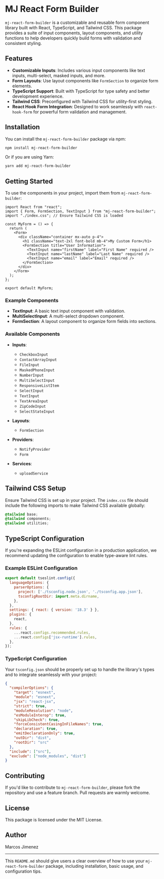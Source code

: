 # MJ React Form Builder

`mj-react-form-builder` is a customizable and reusable form component library built with React, TypeScript, and Tailwind CSS. This package provides a suite of input components, layout components, and utility functions to help developers quickly build forms with validation and consistent styling.

## Features

- **Customizable Inputs**: Includes various input components like text inputs, multi-select, masked inputs, and more.
- **Form Layouts**: Use layout components like `FormSection` to organize form elements.
- **TypeScript Support**: Built with TypeScript for type safety and better development experience.
- **Tailwind CSS**: Preconfigured with Tailwind CSS for utility-first styling.
- **React Hook Form Integration**: Designed to work seamlessly with `react-hook-form` for powerful form validation and management.

## Installation

You can install the `mj-react-form-builder` package via npm:

```bash
npm install mj-react-form-builder
```

Or if you are using Yarn:

```bash
yarn add mj-react-form-builder
```

## Getting Started

To use the components in your project, import them from `mj-react-form-builder`:

```tsx
import React from "react";
import { Form, FormSection, TextInput } from "mj-react-form-builder";
import "./index.css"; // Ensure Tailwind CSS is loaded

const MyForm = () => {
  return (
    <Form>
      <div className="container mx-auto p-4">
        <h1 className="text-2xl font-bold mb-4">My Custom Form</h1>
        <FormSection title="User Information">
          <TextInput name="firstName" label="First Name" required />
          <TextInput name="lastName" label="Last Name" required />
          <TextInput name="email" label="Email" required />
        </FormSection>
      </div>
    </Form>
  );
};

export default MyForm;
```

### Example Components

- **TextInput**: A basic text input component with validation.
- **MultiSelectInput**: A multi-select dropdown component.
- **FormSection**: A layout component to organize form fields into sections.

### Available Components

- **Inputs**:
  - `CheckboxInput`
  - `ContactArrayInput`
  - `FileInput`
  - `MaskedPhoneInput`
  - `NumberInput`
  - `MultiSelectInput`
  - `ResponsiveListItem`
  - `SelectInput`
  - `TextInput`
  - `TextAreaInput`
  - `ZipCodeInput`
  - `SelectStateInput`

- **Layouts**:
  - `FormSection`

- **Providers**:
  - `NotifyProvider`
  - `Form`

- **Services**:
  - `uploadService`

## Tailwind CSS Setup

Ensure Tailwind CSS is set up in your project. The `index.css` file should include the following imports to make Tailwind CSS available globally:

```css
@tailwind base;
@tailwind components;
@tailwind utilities;
```

## TypeScript Configuration

If you're expanding the ESLint configuration in a production application, we recommend updating the configuration to enable type-aware lint rules. 

### Example ESLint Configuration

```js
export default tseslint.config({
  languageOptions: {
    parserOptions: {
      project: ['./tsconfig.node.json', './tsconfig.app.json'],
      tsconfigRootDir: import.meta.dirname,
    },
  },
  settings: { react: { version: '18.3' } },
  plugins: {
    react,
  },
  rules: {
    ...react.configs.recommended.rules,
    ...react.configs['jsx-runtime'].rules,
  },
});
```

### TypeScript Configuration

Your `tsconfig.json` should be properly set up to handle the library's types and to integrate seamlessly with your project:

```json
{
  "compilerOptions": {
    "target": "esnext",
    "module": "esnext",
    "jsx": "react-jsx",
    "strict": true,
    "moduleResolution": "node",
    "esModuleInterop": true,
    "skipLibCheck": true,
    "forceConsistentCasingInFileNames": true,
    "declaration": true,
    "emitDeclarationOnly": true,
    "outDir": "dist",
    "rootDir": "src"
  },
  "include": ["src"],
  "exclude": ["node_modules", "dist"]
}
```

## Contributing

If you'd like to contribute to `mj-react-form-builder`, please fork the repository and use a feature branch. Pull requests are warmly welcome.

## License

This package is licensed under the MIT License.

## Author

Marcos Jimenez

---

This `README.md` should give users a clear overview of how to use your `mj-react-form-builder` package, including installation, basic usage, and configuration tips.